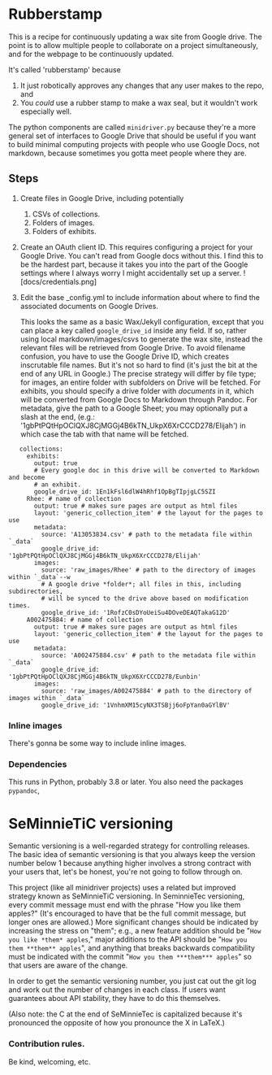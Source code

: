# Rubberstamp

This is a recipe for continuously updating a wax site from Google drive.
The point is to allow multiple people to collaborate on a project simultaneously,
and for the webpage to be continuously updated.

It's called 'rubberstamp' because

1. It just robotically approves any changes that any user makes to the repo, and
2. You *could* use a rubber stamp to make a wax seal, but it wouldn't work
   especially well.

The python components are called `minidriver.py` because they're a more
general set of interfaces to Google Drive that should be useful if
you want to build minimal computing projects with people who use Google Docs,
not markdown, because sometimes you gotta meet people where they are.

## Steps

1. Create files in Google Drive, including potentially
   1. CSVs of collections.
   2. Folders of images.
   3. Folders of exhibits.

2. Create an OAuth client ID. This requires configuring a project for your Google Drive.
   You can't read from Google docs without this. I find this to be the hardest part,
   because it takes you into the part of the Google settings where I always
   worry I might accidentally set up a server.
   ![docs/credentials.png]

3. Edit the base _config.yml to include information about where to find the
   associated documents on Google Drives.

   This looks the same as a basic Wax/Jekyll configuration, except that you
   can place a key called `google_drive_id` inside any field. If so, rather
   using local markdown/images/csvs to generate the wax site, instead the
   relevant files will be retrieved from Google Drive. To avoid filename confusion,
   you have to use the Google Drive ID, which creates inscrutable file names.
   But it's not so hard to find (it's just the bit at the end of any URL in
   Google.) The precise strategy will differ by file type; for images, an
   entire folder with subfolders on Drive will be fetched. For exhibits,
   you should specify a drive folder with *documents* in it, which will be
   converted from Google Docs to Markdown through Pandoc. For metadata,
   give the path to a Google Sheet; you may optionally put a slash at the end,
   (e.g.: '1gbPtPQtHpOClQXJ8CjMGGj4B6kTN_UkpX6XrCCCD278/Elijah') in which case
   the tab with that name will be fetched.

  ```
     collections:
       exhibits:
         output: true
         # Every google doc in this drive will be converted to Markdown and become
         # an exhibit.
         google_drive_id: 1En1kFsl6dlW4hRhf1OpBgTIpjgLC5SZI
       Rhee: # name of collection
         output: true # makes sure pages are output as html files
         layout: 'generic_collection_item' # the layout for the pages to use
         metadata:
           source: 'A13053834.csv' # path to the metadata file within `_data`
           google_drive_id: '1gbPtPQtHpOClQXJ8CjMGGj4B6kTN_UkpX6XrCCCD278/Elijah'
         images:
           source: 'raw_images/Rhee' # path to the directory of images within `_data`--w
           # A google drive *folder*; all files in this, including subdirectories,
           # will be synced to the drive above based on modification times.
           google_drive_id: '1RofzC0sDYoUeiSu4DOveDEAQTakaG12D'
       A002475884: # name of collection
         output: true # makes sure pages are output as html files
         layout: 'generic_collection_item' # the layout for the pages to use
         metadata:
           source: 'A002475884.csv' # path to the metadata file within `_data`
           google_drive_id: '1gbPtPQtHpOClQXJ8CjMGGj4B6kTN_UkpX6XrCCCD278/Eunbin'
         images:
           source: 'raw_images/A002475884' # path to the directory of images within `_data`
           google_drive_id: '1VnhmXM15cyNX3TSBjj6oFpYan0aGYlBV'
  ```

### Inline images

There's gonna be some way to include inline images. 

### Dependencies

This runs in Python, probably 3.8 or later. You also need the packages
`pypandoc`,


# SeMinnieTiC versioning

Semantic versioning is a well-regarded strategy for controlling releases. The
basic idea of semantic versioning is that you always keep the version number
below 1 because anything higher involves a strong contract with your users that,
let's be honest, you're not going to follow through on.

This project (like all minidriver projects) uses
a related but improved strategy known as SeMinnieTiC versioning. In SeminnieTec
versioning, every commit message must end with the phrase "How you like them
apples?" (It's encouraged to have that be the full commit message, but longer
ones are allowed.) More significant changes should be indicated by increasing
the stress on "them"; e.g., a new feature addition should be
"`How you like *them* apples`," major additions to the API
should be "`How you them **them** apples`", and anything that breaks
backwards compatibility must be indicated with the commit
"`How you them ***them*** apples`" so that users are aware of the change.

In order to get the semantic versioning number, you just cat out the git log and
work out the number of changes in each class. If users want guarantees about
API stability, they have to do this themselves.

(Also note: the C at the end of SeMinnieTec is capitalized because it's
pronounced the opposite of how you pronounce the X in LaTeX.)

### Contribution rules.

Be kind, welcoming, etc.
